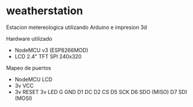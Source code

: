 # weatherstation
Estacion metereologica utilizando Arduino e impresion 3d

Hardware utilizado
- NodeMCU v3 (ESP8266MOD)
- LCD 2.4" TFT SPI 240x320

Mapeo de puertos
- NodeMCU     LCD
- 3v          VCC
- 3v          RESET
3v          LED
G           GND
D1          DC
D2          CS
D5          SCK
D6          SDO (MISO)
D7          SDI (MOSI)
